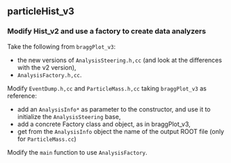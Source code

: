 ## particleHist_v3

### Modify Hist_v2 and use a factory to create data analyzers


Take the following from `braggPlot_v3`:

- the new versions of `AnalysisSteering.h,cc`
  (and look at the differences with the v2 version),
- `AnalysisFactory.h,cc`.


Modify `EventDump.h,cc` and `ParticleMass.h,cc` taking `braggPlot_v3` as 
reference:

- add an `AnalysisInfo*` as parameter to the constructor, and use it to 
  initialize the `AnalysisSteering` base,
- add a concrete Factory class and object, as in braggPlot_v3,
- get from the `AnalysisInfo` object the name of the output ROOT file
  (only for `ParticleMass.cc`)


Modify the `main` function to use `AnalysisFactory`.
